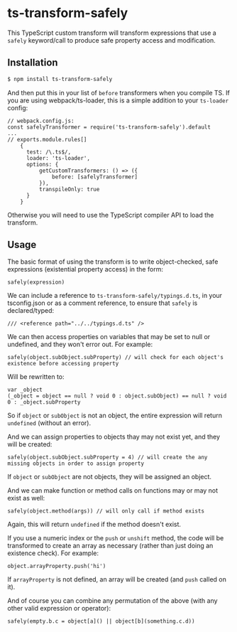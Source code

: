 # ts-transform-safely
This TypeScript custom transform will transform expressions that use a `safely` keyword/call to produce safe property access and modification.

## Installation

```sh
$ npm install ts-transform-safely
```
And then put this in your list of `before` transformers when you compile TS. If you are using webpack/ts-loader, this is a simple addition to your `ts-loader` config:
```
// webpack.config.js:
const safelyTransformer = require('ts-transform-safely').default
...
// exports.module.rules[]
    {
      test: /\.ts$/,
      loader: 'ts-loader',
      options: {
          getCustomTransformers: () => ({
              before: [safelyTransformer]
          }),
          transpileOnly: true
      }
    }
```

Otherwise you will need to use the TypeScript compiler API to load the transform.

## Usage

The basic format of using the transform is to write object-checked, safe expressions (existential property access) in the form:
```
safely(expression)
```
We can include a reference to `ts-transform-safely/typings.d.ts`, in your tsconfig.json or as a comment reference, to ensure that `safely` is declared/typed:
```
/// <reference path="../../typings.d.ts" />
```
We can then access properties on variables that may be set to null or undefined, and they won't error out. For example:
```
safely(object.subObject.subProperty) // will check for each object's existence before accessing property
```
Will be rewritten to:
```
var _object
(_object = object == null ? void 0 : object.subObject) == null ? void 0 : _object.subProperty
```
So if `object` or `subObject` is not an object, the entire expression will return `undefined` (without an error).

And we can assign properties to objects thay may not exist yet, and they will be created:
```
safely(object.subObject.subProperty = 4) // will create the any missing objects in order to assign property
```
If `object` or `subObject` are not objects, they will be assigned an object.

And we can make function or method calls on functions may or may not exist as well:
```
safely(object.method(args)) // will only call if method exists
```
Again, this will return `undefined` if the method doesn't exist.

If you use a numeric index or the `push` or `unshift` method, the code will be transformed to create an array as necessary (rather than just doing an existence check). For example:
```
object.arrayProperty.push('hi')
```
If `arrayProperty` is not defined, an array will be created (and `push` called on it).

And of course you can combine any permutation of the above (with any other valid expression or operator):
```
safely(empty.b.c = object[a]() || object[b](something.c.d))
```
